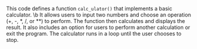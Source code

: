 This code defines a function `calc_ulator()` that implements a basic calculator.
\b
It allows users to input two numbers and choose an operation (+, -, *, /, or **) to perform.
The function then calculates and displays the result.
It also includes an option for users to perform another calculation or exit the program.
The calculator runs in a loop until the user chooses to stop.
